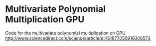 # Multivariate Polynomial Multiplication GPU

Code for the multivariate polynomial multiplication on GPU
http://www.sciencedirect.com/science/article/pii/S1877050916306573
